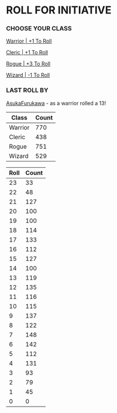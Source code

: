 # ROLL FOR INITIATIVE
### CHOOSE YOUR CLASS

[Warrior | +1 To Roll](https://github.com/benjaminsampica/benjaminsampica/issues/new?title=roll%7Cwarrior&body=Just+click+%27Create%27.)

[Cleric | +1 To Roll](https://github.com/benjaminsampica/benjaminsampica/issues/new?title=roll%7Ccleric&body=Just+click+%27Create%27.)

[Rogue | +3 To Roll](https://github.com/benjaminsampica/benjaminsampica/issues/new?title=roll%7Crogue&body=Just+click+%27Create%27.)

[Wizard | -1 To Roll](https://github.com/benjaminsampica/benjaminsampica/issues/new?title=roll%7Cwizard&body=Just+click+%27Create%27.)
### LAST ROLL BY
[AsukaFurukawa](https://www.github.com/AsukaFurukawa) - as a warrior rolled a 13!

|Class|Count|
|-|-|
|Warrior|770|
|Cleric|438|
|Rogue|751|
|Wizard|529|

|Roll|Count|
|-|-|
|23|33
|22|48
|21|127
|20|100
|19|100
|18|114
|17|133
|16|112
|15|127
|14|100
|13|119
|12|135
|11|116
|10|115
|9|137
|8|122
|7|148
|6|142
|5|112
|4|131
|3|93
|2|79
|1|45
|0|0
